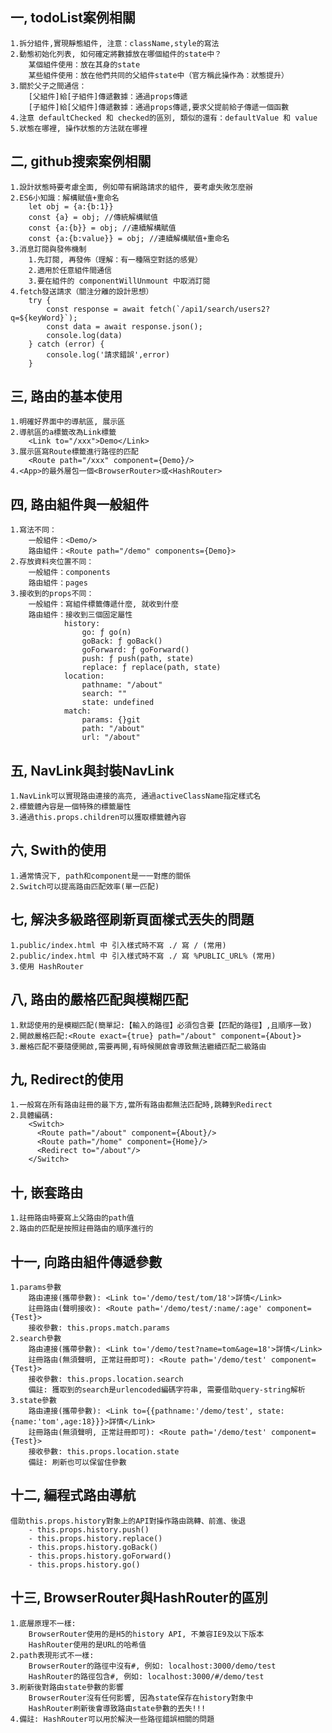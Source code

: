 ## 一, todoList案例相關
    1.拆分組件,實現靜態組件, 注意：className,style的寫法
    2.動態初始化列表, 如何確定將數據放在哪個組件的state中？
        某個組件使用：放在其身的state
        某些組件使用：放在他們共同的父組件state中（官方稱此操作為：狀態提升）
    3.關於父子之間通信：
        [父組件]給[子組件]傳遞數據：通過props傳遞
        [子組件]給[父組件]傳遞數據：通過props傳遞,要求父提前給子傳遞一個函數
    4.注意 defaultChecked 和 checked的區別, 類似的還有：defaultValue 和 value
    5.狀態在哪裡, 操作狀態的方法就在哪裡

## 二, github搜索案例相關
    1.設計狀態時要考慮全面, 例如帶有網路請求的組件, 要考慮失敗怎麼辦
    2.ES6小知識：解構賦值+重命名
        let obj = {a:{b:1}}
        const {a} = obj; //傳統解構賦值
        const {a:{b}} = obj; //連續解構賦值
        const {a:{b:value}} = obj; //連續解構賦值+重命名
    3.消息訂閱與發佈機制
        1.先訂閱, 再發佈（理解：有一種隔空對話的感覺）
        2.適用於任意組件間通信
        3.要在組件的 componentWillUnmount 中取消訂閱
    4.fetch發送請求（關注分離的設計思想）
        try {
            const response = await fetch(`/api1/search/users2?q=${keyWord}`);
            const data = await response.json();
            console.log(data)
        } catch (error) {
            console.log('請求錯誤',error)
        }

## 三, 路由的基本使用
    1.明確好界面中的導航區, 展示區
    2.導航區的a標籤改為Link標籤
        <Link to="/xxx">Demo</Link>
    3.展示區寫Route標籤進行路徑的匹配
        <Route path="/xxx" component={Demo}/>
    4.<App>的最外層包一個<BrowserRouter>或<HashRouter>

## 四, 路由組件與一般組件
    1.寫法不同：
        一般組件：<Demo/>
        路由組件：<Route path="/demo" components={Demo}>
    2.存放資料夾位置不同：
        一般組件：components
        路由組件：pages
    3.接收到的props不同：
        一般組件：寫組件標籤傳遞什麼, 就收到什麼
        路由組件：接收到三個固定屬性
                history:
                    go: ƒ go(n)
                    goBack: ƒ goBack()
                    goForward: ƒ goForward()
                    push: ƒ push(path, state)
                    replace: ƒ replace(path, state)
                location:
                    pathname: "/about"
                    search: ""
                    state: undefined
                match:
                    params: {}git
                    path: "/about"
                    url: "/about"
## 五, NavLink與封裝NavLink
    1.NavLink可以實現路由連接的高亮, 通過activeClassName指定樣式名
    2.標籤體內容是一個特殊的標籤屬性
    3.通過this.props.children可以獲取標籤體內容
## 六, Swith的使用
    1.通常情況下, path和component是一一對應的關係
    2.Switch可以提高路由匹配效率(單一匹配)
## 七, 解決多級路徑刷新頁面樣式丟失的問題
    1.public/index.html 中 引入樣式時不寫 ./ 寫 / (常用)
    2.public/index.html 中 引入樣式時不寫 ./ 寫 %PUBLIC_URL% (常用)
    3.使用 HashRouter
## 八, 路由的嚴格匹配與模糊匹配
    1.默認使用的是模糊匹配(簡單記:【輸入的路徑】必須包含要【匹配的路徑】,且順序一致)
    2.開啟嚴格匹配:<Route exact={true} path="/about" component={About}>
    3.嚴格匹配不要隨便開啟,需要再開,有時候開啟會導致無法繼續匹配二級路由
## 九, Redirect的使用
    1.一般寫在所有路由註冊的最下方,當所有路由都無法匹配時,跳轉到Redirect
    2.具體編碼:
        <Switch>
          <Route path="/about" component={About}/>
          <Route path="/home" component={Home}/>
          <Redirect to="/about"/>
        </Switch>
## 十, 嵌套路由
    1.註冊路由時要寫上父路由的path值
    2.路由的匹配是按照註冊路由的順序進行的
## 十一, 向路由組件傳遞參數
    1.params參數
        路由連接(攜帶參數): <Link to='/demo/test/tom/18'>詳情</Link>
        註冊路由(聲明接收): <Route path='/demo/test/:name/:age' component={Test}>
        接收參數: this.props.match.params
    2.search參數
        路由連接(攜帶參數): <Link to='/demo/test?name=tom&age=18'>詳情</Link>
        註冊路由(無須聲明, 正常註冊即可): <Route path='/demo/test' component={Test}>
        接收參數: this.props.location.search
        備註: 獲取到的search是urlencoded編碼字符串, 需要借助query-string解析
    3.state參數
        路由連接(攜帶參數): <Link to={{pathname:'/demo/test', state:{name:'tom',age:18}}}>詳情</Link>
        註冊路由(無須聲明, 正常註冊即可): <Route path='/demo/test' component={Test}>
        接收參數: this.props.location.state
        備註: 刷新也可以保留住參數
## 十二, 編程式路由導航
    借助this.props.history對象上的API對操作路由跳轉、前進、後退
        - this.props.history.push()
        - this.props.history.replace()
        - this.props.history.goBack()
        - this.props.history.goForward()
        - this.props.history.go()
## 十三, BrowserRouter與HashRouter的區別
    1.底層原理不一樣:
        BrowserRouter使用的是H5的history API, 不兼容IE9及以下版本
        HashRouter使用的是URL的哈希值
    2.path表現形式不一樣:
        BrowserRouter的路徑中沒有#, 例如: localhost:3000/demo/test
        HashRouter的路徑包含#, 例如: localhost:3000/#/demo/test
    3.刷新後對路由state參數的影響
        BrowserRouter沒有任何影響, 因為state保存在history對象中
        HashRouter刷新後會導致路由state參數的丟失!!!
    4.備註: HashRouter可以用於解決一些路徑錯誤相關的問題
